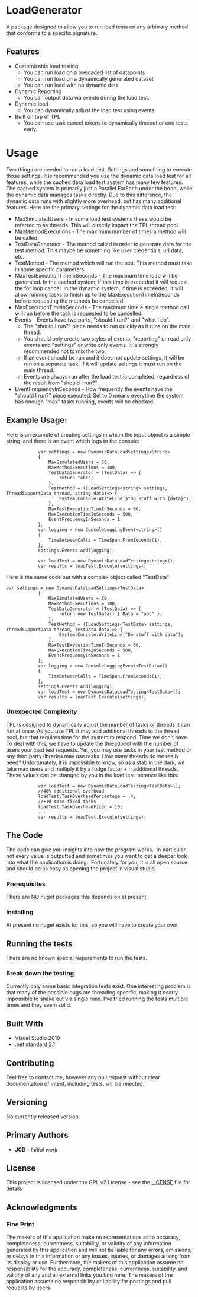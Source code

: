 # LoadGenerator

A package designed to allow you to run load tests on any arbitrary method that conforms to a specific signature.  

## Features

* Customizable load testing
  - You can run load on a preloaded list of datapoints
  - You can run load on a dynamically generated dataset
  - You can run load with no dynamic data
* Dynamic Reporting
  - You can output data via events during the load test.
* Dynamic load
  - You can dynamically adjust the load test using events.
* Built on top of TPL
  - You can use task cancel tokens to dynamically timeout or end tests early.
 
# Usage

Two things are needed to run a load test.  Settings and something to execute those settings.  It is recommended you use the dynamic data load test for all features, while the cached data load test system has many few features.  The cached system is primarily just a Parallel.ForEach under the hood, while the dynamic data manages tasks directly.  Due to this difference, the dynamic data runs with slightly more overhead, but has many additional features.  Here are the primary settings for the dynamic data load test:

* MaxSimulatedUsers  - In some load test systems these would be referred to as threads.  This will directly impact the TPL thread pool.
* MaxMethodExecutions  - The maximum number of times a method will be called.
* TestDataGenerator  - The method called in order to generate data for the test method.  This maybe be something like user credentials, url data, etc.
* TestMethod  - The method which will run the test.  This method must take in some specific parameters.
* MaxTestExecutionTimeInSeconds  - The maximum time load will be generated.  In the cached system, if this time is exceeded it will request the for loop cancel.  In the dynamic system, if time is exceeded, it will allow running tasks to finish up to the MaxExecutionTimeInSeconds before requesting the methods be cancelled.
* MaxExecutionTimeInSeconds  - The maximum time a single method call will run before the task is requested to be cancelled.
* Events  - Events have two parts, "should I run?" and "what I do".  
  - The "should I run?" piece needs to run quickly as it runs on the main thread.
  - You should only create two styles of events, "reporting" or read only events and "settings" or write only events.  It is strongly recommended not to mix the two.
  - If an event should be run and it does not update settings, it will be run on a separate task.  If it will update settings it must run on the main thread.
  - Events are always run after the load test is completed, regardless of the result from "should I run?"
* EventFrequencyInSeconds  - How frequently the events have the "should I run?" piece executed.  Set to 0 means everytime the system has enough "max" tasks running, events will be checked.


## Example Usage:

Here is an example of creating settings in which the input object is a simple string, and there is an event which logs to the console:


```
            var settings = new DynamicDataLoadSettings<String>
            {
                MaxSimulatedUsers = 50,
                MaxMethodExecutions = 100,
                TestDataGenerator = (TestData) => {
                    return "abc"; 
                },
                TestMethod = (ILoadSettings<string> settings, ThreadSupportData thread, string data)=> { 
                    System.Console.WriteLine($"Do stuff with {data}"); 
                },
                MaxTestExecutionTimeInSeconds = 60,
                MaxExecutionTimeInSeconds = 500,
                EventFrequencyInSeconds = 1
            };
            var logging = new ConsoleLoggingEvent<string>()
            {
                TimeBetweenCalls = TimeSpan.FromSeconds(1),
            };
            settings.Events.Add(logging);

            var loadTest = new DynamicDataLoadTesting<string>();
            var results = loadTest.Execute(settings);
```

Here is the same code but with a complex object called "TestData":

```
var settings = new DynamicDataLoadSettings<TestData>
            {
                MaxSimulatedUsers = 50,
                MaxMethodExecutions = 100,
                TestDataGenerator = (TestData) => {
                    return new TestData() { Data = "abc" }; 
                },
                TestMethod = (ILoadSettings<TestData> settings, ThreadSupportData thread, TestData data)=> { 
                    System.Console.WriteLine("Do stuff with data"); 
                },
                MaxTestExecutionTimeInSeconds = 60,
                MaxExecutionTimeInSeconds = 500,
                EventFrequencyInSeconds = 1
            };
            var logging = new ConsoleLoggingEvent<TestData>()
            {
                TimeBetweenCalls = TimeSpan.FromSeconds(1),
            };
            settings.Events.Add(logging);
			var loadTest = new DynamicDataLoadTesting<TestData>();
            var results = loadTest.Execute(settings);
```

### Unexpected Complexity
TPL is designed to dynamically adjust the number of tasks or threads it can run at once.  As you use TPL it may add additional threads to the thread pool, but that requires time for the system to respond.  Time we don't have.  To deal with this, we have to update the threadpool with the number of users your load test requests.  Yet, you may use tasks in your test method or any third party libraries may use tasks.  How many threads do we really need?  Unfortunately, it is impossible to know, so as a stab in the dark, we take max users and multiply it by a fudge factor + n additional threads.  These values can be changed by you in the load test instance like this:
```
            var loadTest = new DynamicDataLoadTesting<TestData>();
            //40% additional overhead
            loadTest.TaskOverheadPercentage = .4;
            //+10 more fixed tasks
            loadTest.TaskOverheadFixed = 10;
			...
			var results = loadTest.Execute(settings);
```


## The Code

The code can give you insights into how the program works.  In particular not every value is outputted and sometimes you want to get a deeper look into what the application is doing.  Fortunately for you, it is all open source and should be as easy as opening the project in visual studio.

### Prerequisites

There are NO nuget packages this depends on at present.


### Installing

At present no nuget exists for this, so you will have to create your own.


## Running the tests

There are no known special requirements to run the tests.

### Break down the testing

Currently only some basic integration tests exist.  One interesting problem is that many of the possible bugs are threading specific, making it nearly impossible to shake out via single runs.  I've tried running the tests multiple times and they seem solid.


## Built With

* Visual Studio 2019
* .net standard 2.1

## Contributing

Feel free to contact me, however any pull request without clear documentation of intent, including tests, will be rejected.

## Versioning

No currently released version.


## Primary Authors

* **JCD**  - *Initial work*


## License

This project is licensed under the GPL v2 License  - see the [LICENSE](LICENSE) file for details

## Acknowledgments




### Fine Print
The makers of this application make no representations as to accuracy, completeness, currentness, suitability, or validity of any information generated by this application and will not be liable for any errors, omissions, or delays in this information or any losses, injuries, or damages arising from its display or use. Furthermore, the makers of this application assume no responsibility for the accuracy, completeness, currentness, suitability, and validity of any and all external links you find here. The makers of the application assume no responsibility or liability for postings and pull requests by users.

